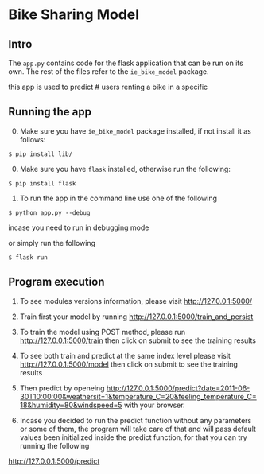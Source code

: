 # Bike Sharing Model

## Intro

The `app.py` contains code for the flask application that can be run on its own. The rest of the files refer to the `ie_bike_model` package.

this app is used to predict # users renting a bike in a specific


## Running the app

0. Make sure you have  `ie_bike_model` package installed, if not install it as follows:  

```
$ pip install lib/
```

0. Make sure you have `flask` installed, otherwise run the following:

```
$ pip install flask
```
1. To run the app  in the command line use one of the following

```
$ python app.py --debug
```
incase you need to run in debugging mode

or simply run the following
```
$ flask run
```

## Program execution

1. To see modules versions information, please visit http://127.0.0.1:5000/

2. Train first your model by running http://127.0.0.1:5000/train_and_persist

3. To train the model using POST method, please run http://127.0.0.1:5000/train
then click on submit to see the training results

4. To see both train and predict at the same index level please visit  http://127.0.0.1:5000/model
then click on submit to see the training results

5. Then predict by openeing http://127.0.0.1:5000/predict?date=2011-06-30T10:00:00&weathersit=1&temperature_C=20&feeling_temperature_C=18&humidity=80&windspeed=5 with your browser.


6. Incase you decided to run the predict function without any parameters or some of them, the program will take care of that and will pass default values been initialized inside the predict function, for that you can try running the following

http://127.0.0.1:5000/predict
